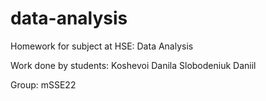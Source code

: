 # data-analysis
Homework for subject at HSE: Data Analysis

Work done by students:
Koshevoi Danila
Slobodeniuk Daniil

Group:
mSSE22
